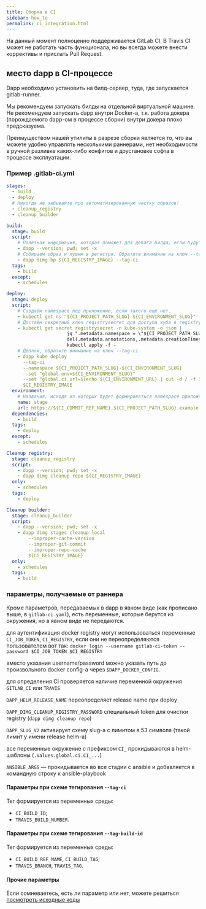 ```yaml
---
title: Сборка в CI
sidebar: how_to
permalink: ci_integration.html
---
```


На данный момент полноценно поддерживается GitLab CI. В Travis CI может не работать часть функционала, но вы всегда можете внести коррективы и прислать Pull Request.

## место dapp в CI-процессе

Dapp необходимо установить на билд-сервер, туда, где запускается gitlab-runner.

Мы рекомендуем запускать билды на отдельной виртуальной машине. Не рекомендуем запускать dapp внутри Docker-а, т.к. работа докера (порождаемого dapp-ом в процессе сборки) внутри докера плохо предсказуема.

Преимуществом нашей утилиты в разрезе сборки является то, что вы можете удобно управлять несколькими раннерами, нет необходимости в ручной разливке каких-либо конфигов и доустановке софта в процессе эксплуатации.

### Пример .gitlab-ci.yml

```yaml
stages:
  - build
  - deploy
  # Никогда не забывайте про автоматизированную чистку образов!
  - cleanup_registry
  - cleanup_builder

build:
  stage: build
  script:
    # Полезная информация, которая поможет для дебага билда, если будут проблемы (дабы найти, где был билд и узнать, что лежало в используемых переменных)
    - dapp --version; pwd; set -x
    # Собираем образ и пушим в регистри. Обратите внимание на ключ --tag-ci
    - dapp dimg bp ${CI_REGISTRY_IMAGE} --tag-ci
  tags:
    - build
  except:
    - schedules

deploy:
  stage: deploy
  script:
    # Создаём namespace под приложение, если такого ещё нет.
    - kubectl get ns "${CI_PROJECT_PATH_SLUG}-${CI_ENVIRONMENT_SLUG}" || kubectl create ns "${CI_PROJECT_PATH_SLUG}-${CI_ENVIRONMENT_SLUG}"
    # Достаём секретный ключ registrysecret для доступа куба в registry. Этот ключ нужно установить в Кубы, иначе деплой работать не будет.
    - kubectl get secret registrysecret -n kube-system -o json |
                      jq ".metadata.namespace = \"${CI_PROJECT_PATH_SLUG}-${CI_ENVIRONMENT_SLUG}\"|
                      del(.metadata.annotations,.metadata.creationTimestamp,.metadata.resourceVersion,.metadata.selfLink,.metadata.uid)" |
                      kubectl apply -f -
    # Деплой, обратите внимание на ключ --tag-ci
    - dapp kube deploy
      --tag-ci
      --namespace ${CI_PROJECT_PATH_SLUG}-${CI_ENVIRONMENT_SLUG}
      --set "global.env=${CI_ENVIRONMENT_SLUG}"
      --set "global.ci_url=$(echo ${CI_ENVIRONMENT_URL} | cut -d / -f 3)"
      $CI_REGISTRY_IMAGE
  environment:
    # Названия, исходя из которых будет формироваться namespace приложения в Кубах и домен.
    name: stage
    url: https://${CI_COMMIT_REF_NAME}.${CI_PROJECT_PATH_SLUG}.example.com
  dependencies:
    - build
  tags:
    - deploy
  except:
    - schedules

Cleanup registry:
  stage: cleanup_registry
  script:
    - dapp --version; pwd; set -x
    - dapp dimg cleanup repo ${CI_REGISTRY_IMAGE}
  only:
    - schedules
  tags:
    - deploy

Cleanup builder:
  stage: cleanup_builder
  script:
    - dapp --version; pwd; set -x
    - dapp dimg stages cleanup local
        --improper-cache-version
        --improper-git-commit
        --improper-repo-cache
        ${CI_REGISTRY_IMAGE}
  only:
    - schedules
  tags:
    - build
```

### параметры, получаемые от раннера

Кроме параметров, передаваемых в dapp в явном виде (как прописано выше, в `gitlab-ci.yaml`), есть переменные, которые берутся из окружения, но в явном виде не передаются.

для аутентификация docker registry могут использоваться переменные `CI_JOB_TOKEN`, `CI_REGISTRY`, если они не переопределяются пользователем вот так: `docker login --username gitlab-ci-token --password $CI_JOB_TOKEN $CI_REGISTRY`

вместо указания username/password можно указать путь до произвольного docker config-а через `$DAPP_DOCKER_CONFIG`.

для определения CI проверяется наличие переменной окружения `GITLAB_CI` или `TRAVIS`

`DAPP_HELM_RELEASE_NAME` переопределяет release name при deploy

`DAPP_DIMG_CLEANUP_REGISTRY_PASSWORD` специальный token для очистки registry (`dapp dimg cleanup repo`)

`DAPP_SLUG_V2` активирует схему slug-а с лимитом в 53 символа (такой лимит у имени release helm-а)

все переменные окружение с префиксом `CI_` прокидываются в helm-шаблоны  (`.Values.global.ci.CI_...`)

`ANSIBLE_ARGS` — прокидывается во все стадии с ansible и добавляется в командную строку к ansible-playbook

#### Параметры при схеме тегирования `--tag-ci`

Тег формируется из переменных среды:

* `CI_BUILD_ID`;
* `TRAVIS_BUILD_NUMBER`.

#### Параметры при схеме тегирования `--tag-build-id`

Тег формируется из переменных среды:

* `CI_BUILD_REF_NAME`, `CI_BUILD_TAG`;
* `TRAVIS_BRANCH`, `TRAVIS_TAG`.

#### Прочие параметры

Если сомневаетесь, есть ли параметр или нет, можете решиться [посмотреть исходные коды](https://github.com/flant/dapp/search?l=Ruby&p=1&q=ENV+path%3Alib)